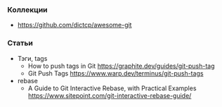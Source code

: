 ### Коллекции

- https://github.com/dictcp/awesome-git

### Статьи

- Тэги, tags
    - How to push tags in Git https://graphite.dev/guides/git-push-tag
    - Git Push Tags https://www.warp.dev/terminus/git-push-tags
- rebase
    - A Guide to Git Interactive Rebase, with Practical Examples https://www.sitepoint.com/git-interactive-rebase-guide/